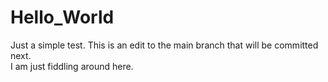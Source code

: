 # Hello_World
Just a simple test.
This is an edit to the main branch that will be committed next.  
I am just fiddling around here.
